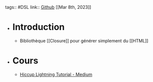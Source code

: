 tags:: #DSL
link:: [Github](https://github.com/weavejester/hiccup)
[[Mar 8th, 2023]]

- # Introduction
	- Bibliothèque [[Closure]] pour générer simplement du [[HTML]]
- # Cours
	- [Hiccup Lightning Tutorial - Medium](https://medium.com/makimo-tech-blog/hiccup-lightning-tutorial-6494e477f3a5)
